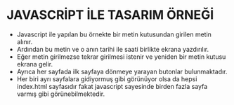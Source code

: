 # JAVASCRİPT İLE TASARIM ÖRNEĞİ

* Javascript ile yapılan bu örnekte bir metin kutusundan girilen metin alınır. 
* Ardından bu metin ve o anın tarihi ile saati birlikte ekrana yazdırılır.
* Eğer metin girilmezse tekrar girilmesi istenir ve yeniden bir metin kutusu ekrana gelir.
* Ayrıca her sayfada ilk sayfaya dönmeye yarayan butonlar bulunmaktadır.
* Her biri ayrı sayfalara gidiyormuş gibi görünüyor olsa da hepsi index.html sayfasıdır fakat javascript sayesinde birden fazla sayfa varmış gibi görünebilmektedir.

